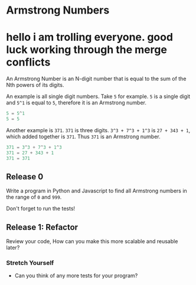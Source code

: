 # Armstrong Numbers
# hello i am trolling everyone. good luck working through the merge conflicts

An Armstrong Number is an N-digit number that is equal to the sum of the Nth powers of its digits.

An example is all single digit numbers. Take `5` for example. `5` is a single digit and `5^1` is equal to `5`, therefore it is an Armstrong number.
```python
5 = 5^1
5 = 5
```
Another example is `371`. `371` is three digits. `3^3 + 7^3 + 1^3` is `27 + 343 + 1`, which added together is `371`. Thus `371` is an Armstrong number.

```javascript
371 = 3^3 + 7^3 + 1^3
371 = 27 + 343 + 1
371 = 371
```

## Release 0
Write a program in Python and Javascript to find all Armstrong numbers in the range of `0` and `999`.

Don't forget to run the tests!

## Release 1: Refactor
Review your code, How can you make this more scalable and reusable later?

### Stretch Yourself
- Can you think of any more tests for your program?
